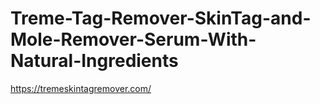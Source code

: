 # Treme-Tag-Remover-SkinTag-and-Mole-Remover-Serum-With-Natural-Ingredients
https://tremeskintagremover.com/
